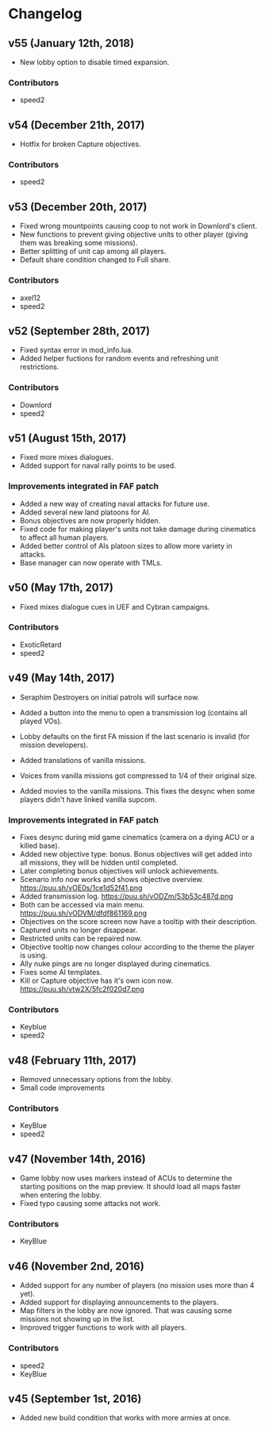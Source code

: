 # Changelog

## v55 (January 12th, 2018)
- New lobby option to disable timed expansion.

### Contributors
- speed2

## v54 (December 21th, 2017)
- Hotfix for broken Capture objectives.

### Contributors
- speed2

## v53 (December 20th, 2017)
- Fixed wrong mountpoints causing coop to not work in Downlord's client.
- New functions to prevent giving objective units to other player (giving them was breaking some missions).
- Better splitting of unit cap among all players.
- Default share condition changed to Full share.

### Contributors
- axel12
- speed2

## v52 (September 28th, 2017)
- Fixed syntax error in mod_info.lua.
- Added helper fuctions for random events and refreshing unit restrictions.

### Contributors
- Downlord
- speed2

## v51 (August 15th, 2017)
- Fixed more mixes dialogues.
- Added support for naval rally points to be used.

### Improvements integrated in FAF patch
- Added a new way of creating naval attacks for future use.
- Added several new land platoons for AI.
- Bonus objectives are now properly hidden.
- Fixed code for making player's units not take damage during cinematics to affect all human players.
- Added better control of AIs platoon sizes to allow more variety in attacks.
- Base manager can now operate with TMLs.

## v50 (May 17th, 2017)
- Fixed mixes dialogue cues in UEF and Cybran campaigns.

### Contributors
- ExoticRetard
- speed2

## v49 (May 14th, 2017)
- Seraphim Destroyers on initial patrols will surface now.
- Added a button into the menu to open a transmission log (contains all played VOs).
- Lobby defaults on the first FA mission if the last scenario is invalid (for mission developers).
- Added translations of vanilla missions.

- Voices from vanilla missions got compressed to 1/4 of their original size.
- Added movies to the vanilla missions. This fixes the desync when some players didn't have linked vanilla supcom.

### Improvements integrated in FAF patch
- Fixes desync during mid game cinematics (camera on a dying ACU or a killed base).
- Added new objective type: bonus. Bonus objectives will get added into all missions, they will be hidden until completed.
- Later completing bonus objectives will unlock achievements.
- Scenario info now works and shows objective overview. https://puu.sh/vOE0s/1ce1d52f41.png
- Added transmission log. https://puu.sh/vODZm/53b53c487d.png
- Both can be accessed via main menu. https://puu.sh/vODVM/dfdf861169.png
- Objectives on the score screen now have a tooltip with their description.
- Captured units no longer disappear.
- Restricted units can be repaired now.
- Objective tooltip now changes colour according to the theme the player is using.
- Ally nuke pings are no longer displayed during cinematics.
- Fixes some AI templates.
- Kill or Capture objective has it's own icon now. https://puu.sh/vtw2X/5fc2f020d7.png

### Contributors
- Keyblue
- speed2

## v48 (February 11th, 2017)
- Removed unnecessary options from the lobby.
- Small code improvements

### Contributors
- KeyBlue
- speed2

## v47 (November 14th, 2016)
- Game lobby now uses markers instead of ACUs to determine the starting positions on the map preview. It should load all maps faster when entering the lobby.
- Fixed typo causing some attacks not work.

### Contributors
- KeyBlue

## v46 (November 2nd, 2016)
- Added support for any number of players (no mission uses more than 4 yet).
- Added support for displaying announcements to the players.
- Map filters in the lobby are now ignored. That was causing some missions not showing up in the list.
- Improved trigger functions to work with all players.

### Contributors
- speed2
- KeyBlue

## v45 (September 1st, 2016)
- Added new build condition that works with more armies at once.
